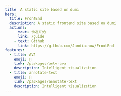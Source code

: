 ```yaml
---
title: A static site based on dumi
hero:
  title: FrontEnd
  description: A static frontend site based on dumi
  actions:
    - text: 快速开始
      link: /guide
    - text: Github
      link: https://github.com/Jandiasnow/FrontEnd
features:
  - title: AVA
    emoji: 💎
    link: /packages/antv-ava
    description: Intelligent visualization
  - title: annotate-text
    emoji: 💎
    link: /packages/annotate-text
    description: Intelligent visualization
---
```

